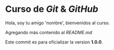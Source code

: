 # Curso de _Git_ & _GitHub_

Hola, soy tu amigo 'nombre', bienvenidos al curso.

Agregando más contenido al _README.md_

Este commit es para oficializar la version **1.0.0**.